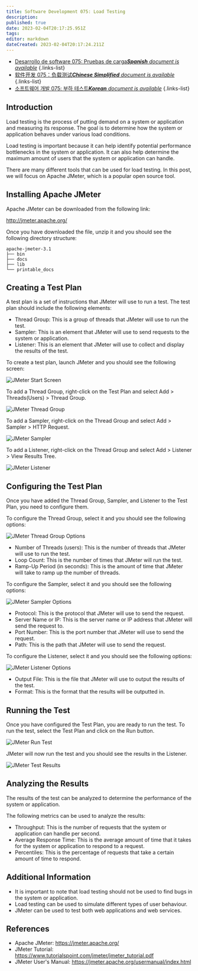 ```yaml
---
title: Software Development 075: Load Testing
description: 
published: true
date: 2023-02-04T20:17:25.951Z
tags: 
editor: markdown
dateCreated: 2023-02-04T20:17:24.211Z
---
```


- [Desarrollo de software 075: Pruebas de carga***Spanish** document is available*](/es/Knowledge-base/Software-Development/Learning/software-development-075-load-testing)
{.links-list}
- [软件开发 075：负载测试***Chinese Simplified** document is available*](/zh/Knowledge-base/Software-Development/Learning/software-development-075-load-testing)
{.links-list}
- [소프트웨어 개발 075: 부하 테스트***Korean** document is available*](/ko/Knowledge-base/Software-Development/Learning/software-development-075-load-testing)
{.links-list}


## Introduction

Load testing is the process of putting demand on a system or application and measuring its response. The goal is to determine how the system or application behaves under various load conditions.

Load testing is important because it can help identify potential performance bottlenecks in the system or application. It can also help determine the maximum amount of users that the system or application can handle.

There are many different tools that can be used for load testing. In this post, we will focus on Apache JMeter, which is a popular open source tool.

## Installing Apache JMeter

Apache JMeter can be downloaded from the following link:

http://jmeter.apache.org/

Once you have downloaded the file, unzip it and you should see the following directory structure:

```
apache-jmeter-3.1
├── bin
├── docs
├── lib
└── printable_docs
```

## Creating a Test Plan

A test plan is a set of instructions that JMeter will use to run a test. The test plan should include the following elements:

- Thread Group: This is a group of threads that JMeter will use to run the test.
- Sampler: This is an element that JMeter will use to send requests to the system or application.
- Listener: This is an element that JMeter will use to collect and display the results of the test.

To create a test plan, launch JMeter and you should see the following screen:

![JMeter Start Screen](https://i.imgur.com/VkzMv9w.png)

To add a Thread Group, right-click on the Test Plan and select Add > Threads(Users) > Thread Group.

![JMeter Thread Group](https://i.imgur.com/DYUi4T4.png)

To add a Sampler, right-click on the Thread Group and select Add > Sampler > HTTP Request.

![JMeter Sampler](https://i.imgur.com/iLKVLCy.png)

To add a Listener, right-click on the Thread Group and select Add > Listener > View Results Tree.

![JMeter Listener](https://i.imgur.com/qoWql3Y.png)

## Configuring the Test Plan

Once you have added the Thread Group, Sampler, and Listener to the Test Plan, you need to configure them.

To configure the Thread Group, select it and you should see the following options:

![JMeter Thread Group Options](https://i.imgur.com/g4vO4jQ.png)

- Number of Threads (users): This is the number of threads that JMeter will use to run the test.
- Loop Count: This is the number of times that JMeter will run the test.
- Ramp-Up Period (in seconds): This is the amount of time that JMeter will take to ramp up the number of threads.

To configure the Sampler, select it and you should see the following options:

![JMeter Sampler Options](https://i.imgur.com/A1mlvkx.png)

- Protocol: This is the protocol that JMeter will use to send the request.
- Server Name or IP: This is the server name or IP address that JMeter will send the request to.
- Port Number: This is the port number that JMeter will use to send the request.
- Path: This is the path that JMeter will use to send the request.

To configure the Listener, select it and you should see the following options:

![JMeter Listener Options](https://i.imgur.com/OcTGiuk.png)

- Output File: This is the file that JMeter will use to output the results of the test.
- Format: This is the format that the results will be outputted in.

## Running the Test

Once you have configured the Test Plan, you are ready to run the test. To run the test, select the Test Plan and click on the Run button.

![JMeter Run Test](https://i.imgur.com/L1G5fvk.png)

JMeter will now run the test and you should see the results in the Listener.

![JMeter Test Results](https://i.imgur.com/Y6UgR8W.png)

## Analyzing the Results

The results of the test can be analyzed to determine the performance of the system or application.

The following metrics can be used to analyze the results:

- Throughput: This is the number of requests that the system or application can handle per second.
- Average Response Time: This is the average amount of time that it takes for the system or application to respond to a request.
- Percentiles: This is the percentage of requests that take a certain amount of time to respond.

## Additional Information

- It is important to note that load testing should not be used to find bugs in the system or application.
- Load testing can be used to simulate different types of user behaviour.
- JMeter can be used to test both web applications and web services.

## References

- Apache JMeter: https://jmeter.apache.org/
- JMeter Tutorial: https://www.tutorialspoint.com/jmeter/jmeter_tutorial.pdf
- JMeter User's Manual: https://jmeter.apache.org/usermanual/index.html